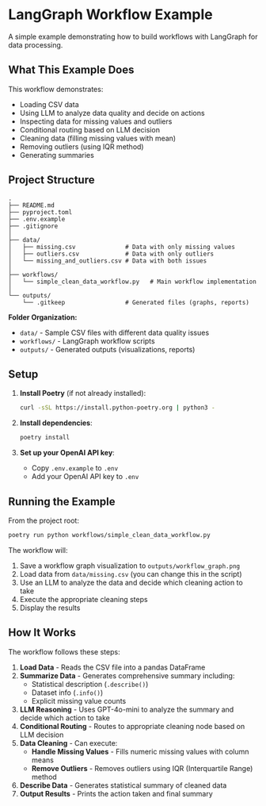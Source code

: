 # LangGraph Workflow Example

A simple example demonstrating how to build workflows with LangGraph for data processing.

## What This Example Does

This workflow demonstrates:
- Loading CSV data
- Using LLM to analyze data quality and decide on actions
- Inspecting data for missing values and outliers
- Conditional routing based on LLM decision
- Cleaning data (filling missing values with mean)
- Removing outliers (using IQR method)
- Generating summaries

## Project Structure

```
.
├── README.md
├── pyproject.toml
├── .env.example
├── .gitignore
│
├── data/
│   ├── missing.csv              # Data with only missing values
│   ├── outliers.csv             # Data with only outliers
│   └── missing_and_outliers.csv # Data with both issues
│
├── workflows/
│   └── simple_clean_data_workflow.py   # Main workflow implementation
│
└── outputs/
    └── .gitkeep                 # Generated files (graphs, reports)
```

**Folder Organization:**
- `data/` - Sample CSV files with different data quality issues
- `workflows/` - LangGraph workflow scripts
- `outputs/` - Generated outputs (visualizations, reports)

## Setup

1. **Install Poetry** (if not already installed):
   ```bash
   curl -sSL https://install.python-poetry.org | python3 -
   ```

2. **Install dependencies**:
   ```bash
   poetry install
   ```

3. **Set up your OpenAI API key**:
   - Copy `.env.example` to `.env`
   - Add your OpenAI API key to `.env`

## Running the Example

From the project root:
```bash
poetry run python workflows/simple_clean_data_workflow.py
```

The workflow will:
1. Save a workflow graph visualization to `outputs/workflow_graph.png`
2. Load data from `data/missing.csv` (you can change this in the script)
3. Use an LLM to analyze the data and decide which cleaning action to take
4. Execute the appropriate cleaning steps
5. Display the results

## How It Works

The workflow follows these steps:

1. **Load Data** - Reads the CSV file into a pandas DataFrame
2. **Summarize Data** - Generates comprehensive summary including:
   - Statistical description (`.describe()`)
   - Dataset info (`.info()`)
   - Explicit missing value counts
3. **LLM Reasoning** - Uses GPT-4o-mini to analyze the summary and decide which action to take
4. **Conditional Routing** - Routes to appropriate cleaning node based on LLM decision
5. **Data Cleaning** - Can execute:
   - **Handle Missing Values** - Fills numeric missing values with column means
   - **Remove Outliers** - Removes outliers using IQR (Interquartile Range) method
6. **Describe Data** - Generates statistical summary of cleaned data
7. **Output Results** - Prints the action taken and final summary

